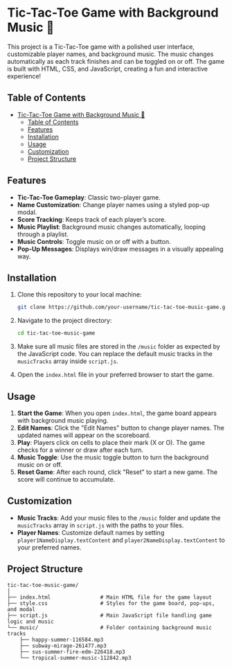# Tic-Tac-Toe Game with Background Music 🎵

This project is a Tic-Tac-Toe game with a polished user interface, customizable player names, and background music. The music changes automatically as each track finishes and can be toggled on or off. The game is built with HTML, CSS, and JavaScript, creating a fun and interactive experience!

## Table of Contents

- [Tic-Tac-Toe Game with Background Music 🎵](#tic-tac-toe-game-with-background-music-)
  - [Table of Contents](#table-of-contents)
  - [Features](#features)
  - [Installation](#installation)
  - [Usage](#usage)
  - [Customization](#customization)
  - [Project Structure](#project-structure)

## Features

- **Tic-Tac-Toe Gameplay**: Classic two-player game.
- **Name Customization**: Change player names using a styled pop-up modal.
- **Score Tracking**: Keeps track of each player’s score.
- **Music Playlist**: Background music changes automatically, looping through a playlist.
- **Music Controls**: Toggle music on or off with a button.
- **Pop-Up Messages**: Displays win/draw messages in a visually appealing way.

## Installation

1. Clone this repository to your local machine:
   ```bash
   git clone https://github.com/your-username/tic-tac-toe-music-game.git
   ```

2. Navigate to the project directory:
   ```bash
   cd tic-tac-toe-music-game
   ```

3. Make sure all music files are stored in the `/music` folder as expected by the JavaScript code. You can replace the default music tracks in the `musicTracks` array inside `script.js`.

4. Open the `index.html` file in your preferred browser to start the game.

## Usage

1. **Start the Game**: When you open `index.html`, the game board appears with background music playing.
2. **Edit Names**: Click the "Edit Names" button to change player names. The updated names will appear on the scoreboard.
3. **Play**: Players click on cells to place their mark (X or O). The game checks for a winner or draw after each turn.
4. **Music Toggle**: Use the music toggle button to turn the background music on or off.
5. **Reset Game**: After each round, click "Reset" to start a new game. The score will continue to accumulate.

## Customization

- **Music Tracks**: Add your music files to the `/music` folder and update the `musicTracks` array in `script.js` with the paths to your files.
- **Player Names**: Customize default names by setting `player1NameDisplay.textContent` and `player2NameDisplay.textContent` to your preferred names.

## Project Structure

```
tic-tac-toe-music-game/
│
├── index.html                # Main HTML file for the game layout
├── style.css                 # Styles for the game board, pop-ups, and modal
├── script.js                 # Main JavaScript file handling game logic and music
└── music/                    # Folder containing background music tracks
    ├── happy-summer-116584.mp3
    ├── subway-mirage-261477.mp3
    ├── sus-summer-fire-edm-226418.mp3
    └── tropical-summer-music-112842.mp3
```

